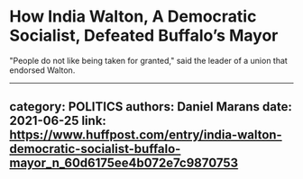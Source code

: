 # How India Walton, A Democratic Socialist, Defeated Buffalo’s Mayor

"People do not like being taken for granted," said the leader of a union that endorsed Walton.

---
category: POLITICS
authors: Daniel Marans
date: 2021-06-25
link: https://www.huffpost.com/entry/india-walton-democratic-socialist-buffalo-mayor_n_60d6175ee4b072e7c9870753
---
